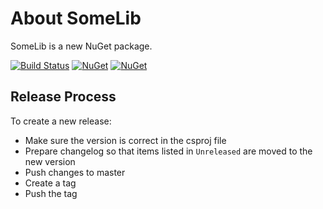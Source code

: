 # About SomeLib

SomeLib is a new NuGet package.

[![Build Status](https://travis-ci.org/githubuser/SomeLib.svg?branch=master)](https://travis-ci.org/githubuser/SomeLib)
[![NuGet](https://img.shields.io/nuget/v/SomeLib.svg)](https://www.nuget.org/packages/SomeLib/)
[![NuGet](https://img.shields.io/nuget/dt/SomeLib.svg)](https://www.nuget.org/packages/SomeLib/)

## Release Process

To create a new release:

- Make sure the version is correct in the csproj file
- Prepare changelog so that items listed in `Unreleased` are moved to the new version
- Push changes to master
- Create a tag
- Push the tag
